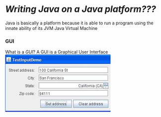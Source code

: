 # _Writing Java on a Java platform???_  
Java is basically a platform because it is able to run a program using the innate ability of its JVM Java Virtual Machine 

### GUI

What is a _GUI_? A GUI is a Graphical User Interface  
![Graphical User Interface](gui.png)